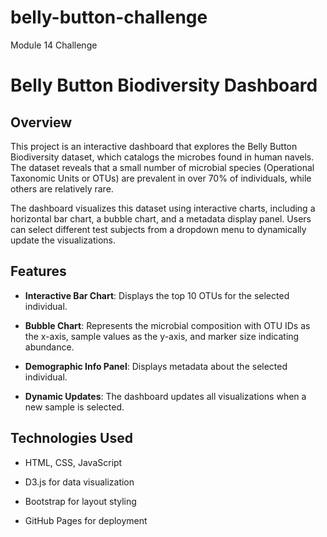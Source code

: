 # belly-button-challenge
Module 14 Challenge

# Belly Button Biodiversity Dashboard

## Overview
This project is an interactive dashboard that explores the Belly Button Biodiversity dataset, which catalogs the microbes found in human navels. The dataset reveals that a small number of microbial species (Operational Taxonomic Units or OTUs) are prevalent in over 70% of individuals, while others are relatively rare.

The dashboard visualizes this dataset using interactive charts, including a horizontal bar chart, a bubble chart, and a metadata display panel. Users can select different test subjects from a dropdown menu to dynamically update the visualizations.

## Features
- **Interactive Bar Chart**: Displays the top 10 OTUs for the selected individual.

- **Bubble Chart**: Represents the microbial composition with OTU IDs as the x-axis, sample values as the 
y-axis, and marker size indicating abundance.

- **Demographic Info Panel**: Displays metadata about the selected individual.

- **Dynamic Updates**: The dashboard updates all visualizations when a new sample is selected.

## Technologies Used

- HTML, CSS, JavaScript

- D3.js for data visualization

- Bootstrap for layout styling

- GitHub Pages for deployment

